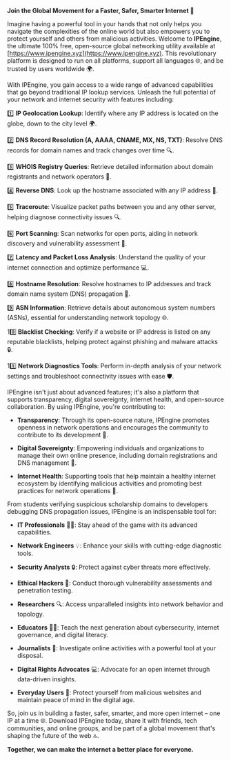 **Join the Global Movement for a Faster, Safer, Smarter Internet 🚀**

Imagine having a powerful tool in your hands that not only helps you navigate the complexities of the online world but also empowers you to protect yourself and others from malicious activities. Welcome to **IPEngine**, the ultimate 100% free, open-source global networking utility available at [https://www.ipengine.xyz](https://www.ipengine.xyz). This revolutionary platform is designed to run on all platforms, support all languages 🌐, and be trusted by users worldwide 🌍.

With IPEngine, you gain access to a wide range of advanced capabilities that go beyond traditional IP lookup services. Unleash the full potential of your network and internet security with features including:

1️⃣ **IP Geolocation Lookup**: Identify where any IP address is located on the globe, down to the city level 🌍.

2️⃣ **DNS Record Resolution (A, AAAA, CNAME, MX, NS, TXT)**: Resolve DNS records for domain names and track changes over time 🔍.

3️⃣ **WHOIS Registry Queries**: Retrieve detailed information about domain registrants and network operators 📡.

4️⃣ **Reverse DNS**: Look up the hostname associated with any IP address 👀.

5️⃣ **Traceroute**: Visualize packet paths between you and any other server, helping diagnose connectivity issues 🔍.

6️⃣ **Port Scanning**: Scan networks for open ports, aiding in network discovery and vulnerability assessment 🚨.

7️⃣ **Latency and Packet Loss Analysis**: Understand the quality of your internet connection and optimize performance 💻.

8️⃣ **Hostname Resolution**: Resolve hostnames to IP addresses and track domain name system (DNS) propagation 🔑.

9️⃣ **ASN Information**: Retrieve details about autonomous system numbers (ASNs), essential for understanding network topology 🌐.

10️⃣ **Blacklist Checking**: Verify if a website or IP address is listed on any reputable blacklists, helping protect against phishing and malware attacks 🔒.

11️⃣ **Network Diagnostics Tools**: Perform in-depth analysis of your network settings and troubleshoot connectivity issues with ease 🛡️.

IPEngine isn't just about advanced features; it's also a platform that supports transparency, digital sovereignty, internet health, and open-source collaboration. By using IPEngine, you're contributing to:

- **Transparency**: Through its open-source nature, IPEngine promotes openness in network operations and encourages the community to contribute to its development 🤝.
  
- **Digital Sovereignty**: Empowering individuals and organizations to manage their own online presence, including domain registrations and DNS management 🔑.

- **Internet Health**: Supporting tools that help maintain a healthy internet ecosystem by identifying malicious activities and promoting best practices for network operations 🌟.

From students verifying suspicious scholarship domains to developers debugging DNS propagation issues, IPEngine is an indispensable tool for:

- **IT Professionals** 👩‍💻: Stay ahead of the game with its advanced capabilities.
  
- **Network Engineers** 💡: Enhance your skills with cutting-edge diagnostic tools.
  
- **Security Analysts** 🔒: Protect against cyber threats more effectively.

- **Ethical Hackers** 🤖: Conduct thorough vulnerability assessments and penetration testing.
  
- **Researchers** 🔍: Access unparalleled insights into network behavior and topology.
  
- **Educators** 👩‍🏫: Teach the next generation about cybersecurity, internet governance, and digital literacy.
  
- **Journalists** 📰: Investigate online activities with a powerful tool at your disposal.

- **Digital Rights Advocates** 💻: Advocate for an open internet through data-driven insights.

- **Everyday Users** 👥: Protect yourself from malicious websites and maintain peace of mind in the digital age.

So, join us in building a faster, safer, smarter, and more open internet – one IP at a time 🌐. Download IPEngine today, share it with friends, tech communities, and online groups, and be part of a global movement that's shaping the future of the web 🔝.

**Together, we can make the internet a better place for everyone.**